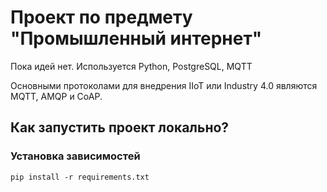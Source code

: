 # Проект по предмету "Промышленный интернет"
Пока идей нет. Используется Python, PostgreSQL, MQTT

Основными протоколами для внедрения IIoT или Industry 4.0 являются MQTT, AMQP и CoAP.

## Как запустить проект локально?
### Установка зависимостей
    pip install -r requirements.txt